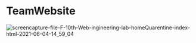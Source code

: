 # TeamWebsite

![screencapture-file-F-10th-Web-ingineering-lab-homeQuarentine-index-html-2021-06-04-14_59_04](https://user-images.githubusercontent.com/64583663/120776104-abc28780-c545-11eb-87a9-9aea4facc32d.png)
